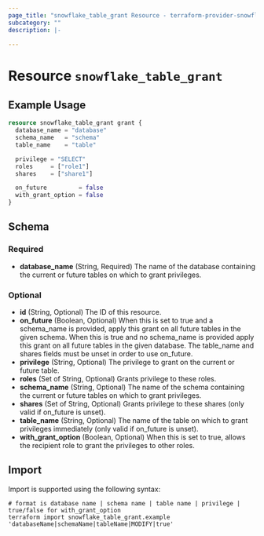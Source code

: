 ```yaml
---
page_title: "snowflake_table_grant Resource - terraform-provider-snowflake"
subcategory: ""
description: |-
  
---
```


# Resource `snowflake_table_grant`



## Example Usage

```terraform
resource snowflake_table_grant grant {
  database_name = "database"
  schema_name   = "schema"
  table_name    = "table"

  privilege = "SELECT"
  roles     = ["role1"]
  shares    = ["share1"]

  on_future         = false
  with_grant_option = false
}
```

## Schema

### Required

- **database_name** (String, Required) The name of the database containing the current or future tables on which to grant privileges.

### Optional

- **id** (String, Optional) The ID of this resource.
- **on_future** (Boolean, Optional) When this is set to true and a schema_name is provided, apply this grant on all future tables in the given schema. When this is true and no schema_name is provided apply this grant on all future tables in the given database. The table_name and shares fields must be unset in order to use on_future.
- **privilege** (String, Optional) The privilege to grant on the current or future table.
- **roles** (Set of String, Optional) Grants privilege to these roles.
- **schema_name** (String, Optional) The name of the schema containing the current or future tables on which to grant privileges.
- **shares** (Set of String, Optional) Grants privilege to these shares (only valid if on_future is unset).
- **table_name** (String, Optional) The name of the table on which to grant privileges immediately (only valid if on_future is unset).
- **with_grant_option** (Boolean, Optional) When this is set to true, allows the recipient role to grant the privileges to other roles.

## Import

Import is supported using the following syntax:

```shell
# format is database name | schema name | table name | privilege | true/false for with_grant_option
terraform import snowflake_table_grant.example 'databaseName|schemaName|tableName|MODIFY|true'
```
